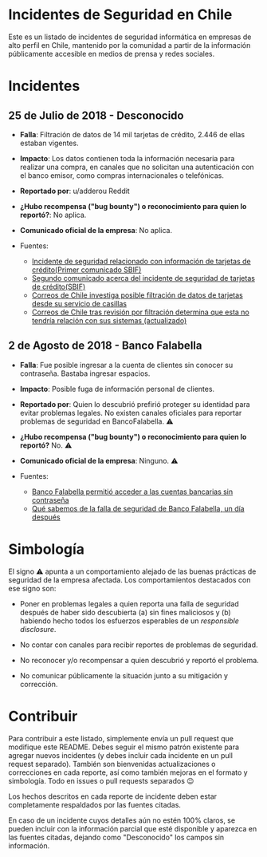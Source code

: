 # Incidentes de Seguridad en Chile

Este es un listado de incidentes de seguridad informática en empresas de alto perfil en Chile, mantenido por la comunidad a partir de la información públicamente accesible en medios de prensa y redes sociales. 

# Incidentes

## 25 de Julio de 2018 - Desconocido

- **Falla**: Filtración de datos de 14 mil tarjetas de crédito, 2.446 de ellas estaban vigentes.

- **Impacto**: Los datos contienen toda la información necesaria para realizar una compra, en canales que no solicitan una autenticación con el banco emisor, como compras internacionales o telefónicas.

- **Reportado por**: u/adderou Reddit

- **¿Hubo recompensa ("bug bounty") o reconocimiento para quien lo reportó?**: No aplica.

- **Comunicado oficial de la empresa**: No aplica.

- Fuentes: 
  - [Incidente de seguridad relacionado con información de tarjetas de crédito(Primer comunicado SBIF)](http://www.sbif.cl/sbifweb/servlet/Noticia?indice=2.1&idContenido=12160)
  - [Segundo comunicado acerca del incidente de seguridad de tarjetas de crédito(SBIF)](www.sbif.cl/sbifweb/servlet/Noticia?indice=2.1&idContenido=12161)
  - [Correos de Chile investiga posible filtración de datos de tarjetas desde su servicio de casillas](https://www.fayerwayer.com/2018/07/correos-de-chile-filtracion/)
  - [Correos de Chile tras revisión por filtración determina que esta no tendría relación con sus sistemas (actualizado)](https://www.latercera.com/pulso/noticia/correos-chile-declara-se-encuentra-investigando-la-posible-filtracion-datos/258029/#)

## 2 de Agosto de 2018 - Banco Falabella

- **Falla**: Fue posible ingresar a la cuenta de clientes sin conocer su contraseña. Bastaba ingresar espacios. 

- **Impacto**: Posible fuga de información personal de clientes.

- **Reportado por**: Quien lo descubrió prefirió proteger su identidad para evitar problemas legales. No existen canales oficiales para reportar problemas de seguridad en BancoFalabella. ⚠️

- **¿Hubo recompensa ("bug bounty") o reconocimiento para quien lo reportó?** No. ⚠️

- **Comunicado oficial de la empresa**: Ninguno. ⚠️

- Fuentes: 
  - [Banco Falabella permitió acceder a las cuentas bancarias sin contraseña
](https://ohmygeek.net/2018/08/02/banco-falabella-falla-acceso/)
  - [Qué sabemos de la falla de seguridad de Banco Falabella, un día después](https://ohmygeek.net/2018/08/03/que-sabemos-falla-banco-falabella/)


# Simbología

El signo ⚠️ apunta a un comportamiento alejado de las buenas prácticas de seguridad de la empresa afectada. Los comportamientos destacados con ese signo son:

- Poner en problemas legales a quien reporta una falla de seguridad después de haber sido descubierta (a) sin fines maliciosos y (b) habiendo hecho todos los esfuerzos esperables de un _responsible disclosure_. 

- No contar con canales para recibir reportes de problemas de seguridad.

- No reconocer y/o recompensar a quien descubrió y reportó el problema.

- No comunicar públicamente la situación junto a su mitigación y corrección.

# Contribuir

Para contribuir a este listado, simplemente envía un pull request que modifique este README. Debes seguir el mismo patrón existente para agregar nuevos incidentes (y debes incluir cada incidente en un pull request separado). También son bienvenidas actualizaciones o correcciones en cada reporte, así como también mejoras en el formato y simbología. Todo en issues o pull requests separados 😉

Los hechos descritos en cada reporte de incidente deben estar completamente respaldados por las fuentes citadas. 

En caso de un incidente cuyos detalles aún no estén 100% claros, se pueden incluir con la información parcial que esté disponible  y aparezca en las fuentes citadas, dejando como "Desconocido" los campos sin información.
